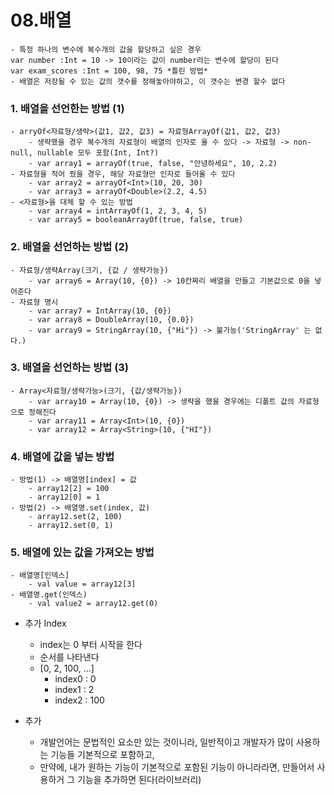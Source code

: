# 08.배열
    - 특정 하나의 변수에 복수개의 값을 할당하고 싶은 경우
    var number :Int = 10 -> 10이라는 값이 number라는 변수에 할당이 된다
    var exam_scores :Int = 100, 98, 75 *틀린 방법*
    - 배열은 저장될 수 있는 값의 갯수를 정해놓아야하고, 이 갯수는 변경 할수 없다


### 1. 배열을 선언한는 방법 (1)
    - arryOf<자료형/생략>(값1, 값2, 값3) = 자료형ArrayOf(값1, 값2, 값3)
        - 생략했을 경우 복수개의 자료형이 배열의 인자로 올 수 있다 -> 자료형 -> non-null, nullable 모두 포함(Int, Int?)
        - var array1 = arrayOf(true, false, "안녕하세요", 10, 2.2)
    - 자료형을 적어 줬을 경우, 해당 자료형만 인자로 들어올 수 있다
        - var array2 = arrayOf<Int>(10, 20, 30)
        - var array3 = arrayOf<Double>(2.2, 4.5)
    - <자료형>을 대체 할 수 있는 방법
        - var array4 = intArrayOf(1, 2, 3, 4, 5)
        - var array5 = booleanArrayOf(true, false, true)

### 2. 배열을 선언하는 방법 (2)
    - 자료형/생략Array(크기, {값 / 생략가능})
        - var array6 = Array(10, {0}) -> 10칸짜리 배열을 만들고 기본값으로 0을 넣어준다
    - 자료형 명시
        - var array7 = IntArray(10, {0})
        - var array8 = DoubleArray(10, {0.0})
        - var array9 = StringArray(10, {"Hi"}) -> 불가능('StringArray' 는 없다.)

### 3. 배열을 선언하는 방법 (3)
    - Array<자료형/생략가능>(크기, {값/생략가능})
        - var array10 = Array(10, {0}) -> 생략을 했을 경우에는 디폴트 값의 자료형으로 정해진다
        - var array11 = Array<Int>(10, {0})
        - var array12 = Array<String>(10, {"HI"})

### 4. 배열에 값을 넣는 방법
    - 방법(1) -> 배열명[index] = 값
        - array12[2] = 100
        - array12[0] = 1
    - 방법(2) -> 배열명.set(index, 값)
        - array12.set(2, 100)
        - array12.set(0, 1)

### 5. 배열에 있는 값을 가져오는 방법
    - 배열명[인덱스]
        - val value = array12[3]
    - 배열명.get(인덱스)
        - val value2 = array12.get(0)

* 추가 Index
    - index는 0 부터 시작을 한다
    - 순서를 나타낸다
    - [0, 2, 100, ...]
        - index0 : 0
        - index1 : 2
        - index2 : 100

* 추가
    - 개발언어는 문법적인 요소만 있는 것이니라, 일반적이고 개발자가 많이 사용하는 기능들 기본적으로 포함하고,
    - 만약에, 내가 원하는 기능이 기본적으로 포함된 기능이 아니라라면, 만들어서 사용하거 그 기능을 추가하면 된다(라이브러리)